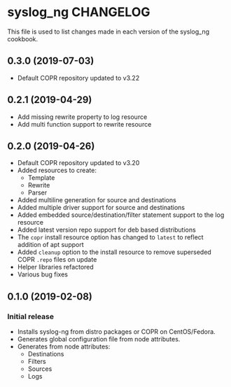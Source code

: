 # syslog_ng CHANGELOG

This file is used to list changes made in each version of the syslog_ng cookbook.

## 0.3.0 (2019-07-03)

- Default COPR repository updated to v3.22

## 0.2.1 (2019-04-29)

- Add missing rewrite property to log resource
- Add multi function support to rewrite resource

## 0.2.0 (2019-04-26)

- Default COPR repository updated to v3.20
- Added resources to create:
  - Template
  - Rewrite
  - Parser
- Added multiline generation for source and destinations
- Added multiple driver support for source and destinations
- Added embedded source/destination/filter statement support to the log resource
- Added latest version repo support for deb based distributions
- The `copr` install resource option has changed to `latest` to reflect addition of apt support
- Added `cleanup` option to the install resource to remove superseded COPR `.repo` files on update
- Helper libraries refactored
- Various bug fixes

## 0.1.0 (2019-02-08)

### Initial release

- Installs syslog-ng from distro packages or COPR on CentOS/Fedora.
- Generates global configuration file from node attributes.
- Generates from node attributes:
  - Destinations
  - Filters
  - Sources
  - Logs
